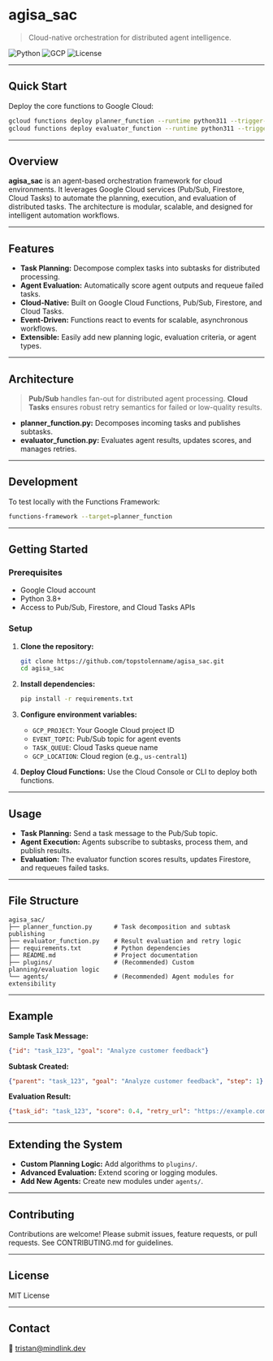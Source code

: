 # agisa_sac
> Cloud-native orchestration for distributed agent intelligence.

![Python](https://img.shields.io/badge/Python-3.8%2B-blue)
![GCP](https://img.shields.io/badge/Google%20Cloud-PubSub%2C%20Firestore%2C%20Tasks-orange)
![License](https://img.shields.io/badge/License-MIT-green)

---

## Quick Start

Deploy the core functions to Google Cloud:

```bash
gcloud functions deploy planner_function --runtime python311 --trigger-topic tasks
gcloud functions deploy evaluator_function --runtime python311 --trigger-topic results
```

---

## Overview

**agisa_sac** is an agent-based orchestration framework for cloud environments. It leverages Google Cloud services (Pub/Sub, Firestore, Cloud Tasks) to automate the planning, execution, and evaluation of distributed tasks. The architecture is modular, scalable, and designed for intelligent automation workflows.

---

## Features

* **Task Planning:** Decompose complex tasks into subtasks for distributed processing.
* **Agent Evaluation:** Automatically score agent outputs and requeue failed tasks.
* **Cloud-Native:** Built on Google Cloud Functions, Pub/Sub, Firestore, and Cloud Tasks.
* **Event-Driven:** Functions react to events for scalable, asynchronous workflows.
* **Extensible:** Easily add new planning logic, evaluation criteria, or agent types.

---

## Architecture

> **Pub/Sub** handles fan-out for distributed agent processing.
> **Cloud Tasks** ensures robust retry semantics for failed or low-quality results.

* **planner_function.py:** Decomposes incoming tasks and publishes subtasks.
* **evaluator_function.py:** Evaluates agent results, updates scores, and manages retries.

---

## Development

To test locally with the Functions Framework:

```bash
functions-framework --target=planner_function
```

---

## Getting Started

### Prerequisites

* Google Cloud account
* Python 3.8+
* Access to Pub/Sub, Firestore, and Cloud Tasks APIs

### Setup

1. **Clone the repository:**

   ```bash
   git clone https://github.com/topstolenname/agisa_sac.git
   cd agisa_sac
   ```
2. **Install dependencies:**

   ```bash
   pip install -r requirements.txt
   ```
3. **Configure environment variables:**

   * `GCP_PROJECT`: Your Google Cloud project ID
   * `EVENT_TOPIC`: Pub/Sub topic for agent events
   * `TASK_QUEUE`: Cloud Tasks queue name
   * `GCP_LOCATION`: Cloud region (e.g., `us-central1`)
4. **Deploy Cloud Functions:**
   Use the Cloud Console or CLI to deploy both functions.

---

## Usage

* **Task Planning:** Send a task message to the Pub/Sub topic.
* **Agent Execution:** Agents subscribe to subtasks, process them, and publish results.
* **Evaluation:** The evaluator function scores results, updates Firestore, and requeues failed tasks.

---

## File Structure

```
agisa_sac/
├── planner_function.py      # Task decomposition and subtask publishing
├── evaluator_function.py    # Result evaluation and retry logic
├── requirements.txt         # Python dependencies
├── README.md                # Project documentation
├── plugins/                 # (Recommended) Custom planning/evaluation logic
└── agents/                  # (Recommended) Agent modules for extensibility
```

---

## Example

**Sample Task Message:**

```json
{"id": "task_123", "goal": "Analyze customer feedback"}
```

**Subtask Created:**

```json
{"parent": "task_123", "goal": "Analyze customer feedback", "step": 1}
```

**Evaluation Result:**

```json
{"task_id": "task_123", "score": 0.4, "retry_url": "https://example.com/retry"}
```

---

## Extending the System

* **Custom Planning Logic:** Add algorithms to `plugins/`.
* **Advanced Evaluation:** Extend scoring or logging modules.
* **Add New Agents:** Create new modules under `agents/`.

---

## Contributing

Contributions are welcome! Please submit issues, feature requests, or pull requests.
See CONTRIBUTING.md for guidelines.

---

## License

MIT License

---

## Contact

📧 [tristan@mindlink.dev](mailto:tristan@mindlink.dev)
